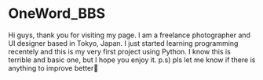 # OneWord_BBS
Hi guys, thank you for visiting my page. 
I am a freelance photographer and UI designer based in Tokyo, Japan.
I just started learning programming recentely and this is my very first project using Python.
I know this is terrible and basic one, but I hope you enjoy it. 
p.s) pls let me know if there is anything to improve better🙏
